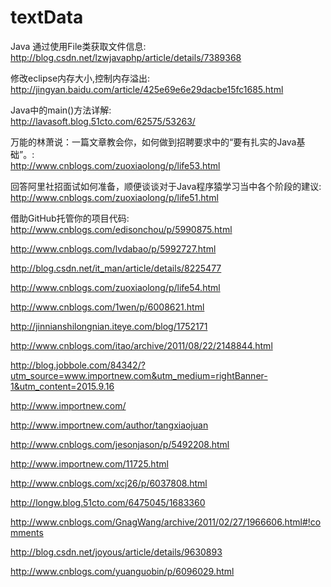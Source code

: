 # textData
Java 通过使用File类获取文件信息:							
http://blog.csdn.net/lzwjavaphp/article/details/7389368	

修改eclipse内存大小,控制内存溢出:							
http://jingyan.baidu.com/article/425e69e6e29dacbe15fc1685.html		

Java中的main()方法详解:							
http://lavasoft.blog.51cto.com/62575/53263/			

万能的林萧说：一篇文章教会你，如何做到招聘要求中的“要有扎实的Java基础”。:							
http://www.cnblogs.com/zuoxiaolong/p/life53.html		

回答阿里社招面试如何准备，顺便谈谈对于Java程序猿学习当中各个阶段的建议:
http://www.cnblogs.com/zuoxiaolong/p/life51.html

借助GitHub托管你的项目代码:
http://www.cnblogs.com/edisonchou/p/5990875.html		

http://www.cnblogs.com/lvdabao/p/5992727.html		

http://blog.csdn.net/it_man/article/details/8225477			

http://www.cnblogs.com/zuoxiaolong/p/life54.html				

http://www.cnblogs.com/1wen/p/6008621.html							

http://jinnianshilongnian.iteye.com/blog/1752171						

http://www.cnblogs.com/itao/archive/2011/08/22/2148844.html				

http://blog.jobbole.com/84342/?utm_source=www.importnew.com&utm_medium=rightBanner-1&utm_content=2015.9.16		

http://www.importnew.com/							

http://www.importnew.com/author/tangxiaojuan			

http://www.cnblogs.com/jesonjason/p/5492208.html

http://www.importnew.com/11725.html

http://www.cnblogs.com/xcj26/p/6037808.html

http://longw.blog.51cto.com/6475045/1683360					

http://www.cnblogs.com/GnagWang/archive/2011/02/27/1966606.html#!comments

http://blog.csdn.net/joyous/article/details/9630893				

http://www.cnblogs.com/yuanguobin/p/6096029.html
